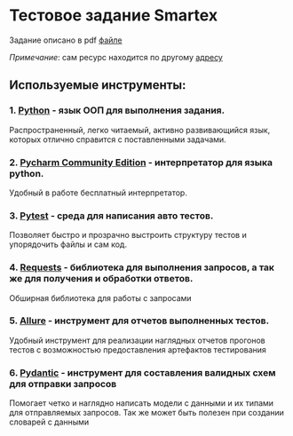 # Тестовое задание Smartex

Задание описано в pdf [файле](utils/files/Home_Task_QA_SemiAuto.pdf)

*Примечание*: сам реcурс находится по другому [адресу](https://semiautoqatz.pcvr-stg.smartex-it.com/)

## Используемые инструменты:

### 1. [Python](https://www.python.org/) - язык ООП для выполнения задания.

Распространенный, легко читаемый, активно развивающийся язык, которых отлично справится с поставленными задачами.

### 2. [Pycharm Community Edition](https://www.jetbrains.com/ru-ru/pycharm/) - интерпретатор для языка python.

Удобный в работе бесплатный интерпретатор.

### 3. [Pytest](https://docs.pytest.org/en/7.4.x/) - среда для написания авто тестов.

Позволяет быстро и прозрачно выстроить структуру тестов и упорядочить файлы и сам код.

### 4. [Requests](https://requests.readthedocs.io/en/latest/) - библиотека для выполнения запросов, а так же для получения и обработки ответов.

Обширная библиотека для работы с запросами

### 5. [Allure](https://allurereport.org/docs/pytest/) - инструмент для отчетов выполненных тестов.

Удобный инструмент для реализации наглядных отчетов прогонов тестов с возможностью предоставления
артефактов тестирования

### 6. [Pydantic](https://pypi.org/project/pydantic/) - инструмент для составления валидных схем для отправки запросов

Помогает четко и наглядно написать модели с данными и их типами для отправляемых запросов. Так же может быть полезен при
создании словарей с данными